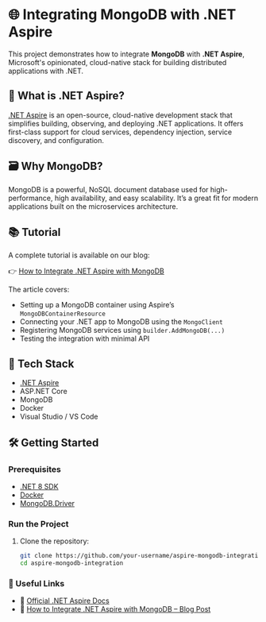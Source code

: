 # 🌐 Integrating MongoDB with .NET Aspire

This project demonstrates how to integrate **MongoDB** with **.NET Aspire**, Microsoft's opinionated, cloud-native stack for building distributed applications with .NET.

## 🚀 What is .NET Aspire?

[.NET Aspire](https://devblogs.microsoft.com/dotnet/introducing-dotnet-aspire/) is an open-source, cloud-native development stack that simplifies building, observing, and deploying .NET applications. It offers first-class support for cloud services, dependency injection, service discovery, and configuration.

## 🗃️ Why MongoDB?

MongoDB is a powerful, NoSQL document database used for high-performance, high availability, and easy scalability. It’s a great fit for modern applications built on the microservices architecture.

## 📚 Tutorial

A complete tutorial is available on our blog:

👉 [How to Integrate .NET Aspire with MongoDB](https://tutexchange.com/how-to-integrate-net-aspire-with-mongodb/)

The article covers:
- Setting up a MongoDB container using Aspire’s `MongoDBContainerResource`
- Connecting your .NET app to MongoDB using the `MongoClient`
- Registering MongoDB services using `builder.AddMongoDB(...)`
- Testing the integration with minimal API

## 🧰 Tech Stack

- [.NET Aspire](https://github.com/dotnet/aspire)
- ASP.NET Core
- MongoDB
- Docker
- Visual Studio / VS Code

## 🛠️ Getting Started

### Prerequisites

- [.NET 8 SDK](https://dotnet.microsoft.com/en-us/download)
- [Docker](https://www.docker.com/)
- [MongoDB.Driver](https://www.nuget.org/packages/MongoDB.Driver/)

### Run the Project

1. Clone the repository:
   ```bash
   git clone https://github.com/your-username/aspire-mongodb-integration.git
   cd aspire-mongodb-integration

### 🔗 Useful Links

- 📘 [Official .NET Aspire Docs](https://dotnet.microsoft.com/en-us/download)
- 📝 [How to Integrate .NET Aspire with MongoDB – Blog Post](https://tutexchange.com/how-to-integrate-net-aspire-with-mongodb/)
